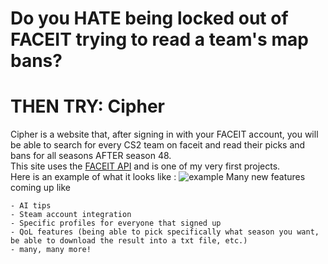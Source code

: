 # Do you HATE being locked out of FACEIT trying to read a team's map bans?
# THEN TRY: **Cipher** 
Cipher is a website that, after signing in with your FACEIT account, you will be able to search for every CS2 team on faceit and read their picks and bans for all seasons AFTER season 48.<br>
This site uses the [FACEIT API](https://docs.faceit.com/docs/data-api/) and is one of my very first projects. <br>
Here is an example of what it looks like :
![example](https://github.com/AtomicRecall/Cipher/blob/main/images/example3.gif)
Many new features coming up like 
```
- AI tips
- Steam account integration
- Specific profiles for everyone that signed up
- QoL features (being able to pick specifically what season you want, be able to download the result into a txt file, etc.)
- many, many more!
```
